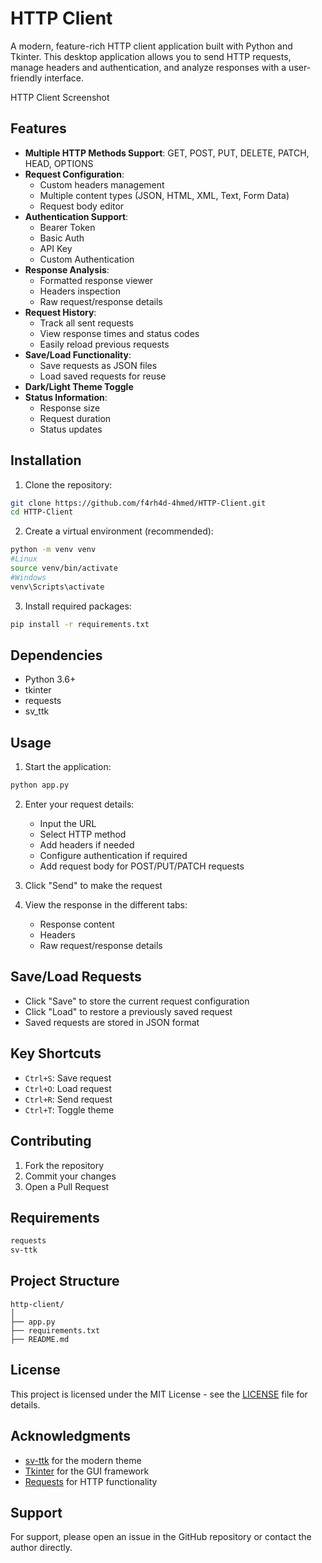 # HTTP Client

A modern, feature-rich HTTP client application built with Python and Tkinter. This desktop application allows you to send HTTP requests, manage headers and authentication, and analyze responses with a user-friendly interface.

HTTP Client Screenshot

## Features

- **Multiple HTTP Methods Support**: GET, POST, PUT, DELETE, PATCH, HEAD, OPTIONS
- **Request Configuration**:
  - Custom headers management
  - Multiple content types (JSON, HTML, XML, Text, Form Data)
  - Request body editor
- **Authentication Support**:
  - Bearer Token
  - Basic Auth
  - API Key
  - Custom Authentication
- **Response Analysis**:
  - Formatted response viewer
  - Headers inspection
  - Raw request/response details
- **Request History**:
  - Track all sent requests
  - View response times and status codes
  - Easily reload previous requests
- **Save/Load Functionality**:
  - Save requests as JSON files
  - Load saved requests for reuse
- **Dark/Light Theme Toggle**
- **Status Information**:
  - Response size
  - Request duration
  - Status updates

## Installation

1. Clone the repository:
```bash
git clone https://github.com/f4rh4d-4hmed/HTTP-Client.git
cd HTTP-Client
```

2. Create a virtual environment (recommended):
```bash
python -m venv venv
#Linux
source venv/bin/activate
#Windows
venv\Scripts\activate
```

3. Install required packages:
```bash
pip install -r requirements.txt
```

## Dependencies

- Python 3.6+
- tkinter
- requests
- sv_ttk

## Usage

1. Start the application:
```bash
python app.py
```

2. Enter your request details:
   - Input the URL
   - Select HTTP method
   - Add headers if needed
   - Configure authentication if required
   - Add request body for POST/PUT/PATCH requests

3. Click "Send" to make the request

4. View the response in the different tabs:
   - Response content
   - Headers
   - Raw request/response details

## Save/Load Requests

- Click "Save" to store the current request configuration
- Click "Load" to restore a previously saved request
- Saved requests are stored in JSON format

## Key Shortcuts

- `Ctrl+S`: Save request
- `Ctrl+O`: Load request
- `Ctrl+R`: Send request
- `Ctrl+T`: Toggle theme

## Contributing

1. Fork the repository
2. Commit your changes
3. Open a Pull Request

## Requirements

```txt
requests
sv-ttk
```

## Project Structure

```
http-client/
│
├── app.py
├── requirements.txt
├── README.md
```

## License

This project is licensed under the MIT License - see the [LICENSE](LICENSE) file for details.

## Acknowledgments

- [sv-ttk](https://github.com/rdbende/Sun-Valley-ttk-theme) for the modern theme
- [Tkinter](https://docs.python.org/3/library/tkinter.html) for the GUI framework
- [Requests](https://docs.python-requests.org/) for HTTP functionality

## Support

For support, please open an issue in the GitHub repository or contact the author directly.
